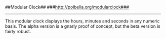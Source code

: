 ##Modular Clock##
###http://poibella.org/modularclock###
- - - -
This modular clock displays the hours, minutes and seconds in any numeric basis. The alpha version is a gnarly proof of concept, but the beta version is fairly robust.
